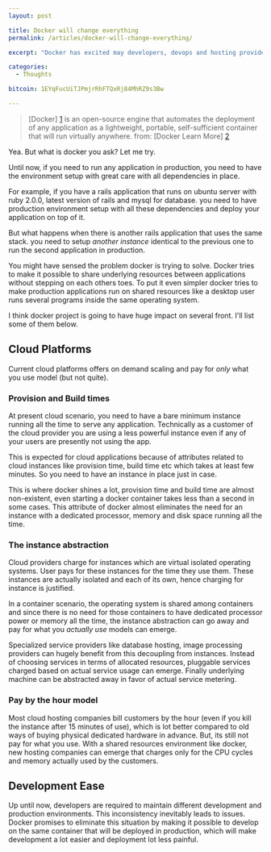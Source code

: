 ```yaml
---
layout: post

title: Docker will change everything
permalink: /articles/docker-will-change-everything/

excerpt: "Docker has excited may developers, devops and hosting providers, I share some my views and excitement about the project"

categories:
  - Thoughts

bitcoin: 1EYqFucUiTJPmjrRhFTQxRj84MhRZ9s3Bw

---
```


> [Docker] [1] is an open-source engine that automates the deployment of any application as a lightweight, portable, self-sufficient container that will run virtually anywhere.
from: [Docker Learn More] [2]

Yea. But what is docker you ask? Let me try.

Until now, if you need to run any application in production, you need to have the environment setup with great care with all dependencies in place. 

For example, if you have a rails application that runs on ubuntu server with ruby 2.0.0, latest version of rails and mysql for database. you need to have production environment setup with all these dependencies and deploy your application on top of it.

But what happens when there is another rails application that uses the same stack. you need to setup _another instance_ identical to the previous one to run the second application in production.

You might have sensed the problem docker is trying to solve. Docker tries to make it possible to share underlying resources between applications without stepping on each others toes. To put it even simpler docker tries to make production applications run on shared resources like a desktop user runs several programs inside the same operating system.

I think docker project is going to have huge impact on several front. I'll list some of them below.

## Cloud Platforms
Current cloud platforms offers on demand scaling and pay for _only_ what you use model (but not quite).

### Provision and Build times
At present cloud scenario, you need to have a bare minimum instance running all the time to serve any application. Technically as a customer of the cloud provider you are using a less powerful instance even if any of your users are presently not using the app.

This is expected for cloud applications because of attributes related to cloud instances like provision time, build time etc which takes at least few minutes. So you need to have an instance in place just in case.

This is where docker shines a lot, provision time and build time are almost non-existent, even starting a docker container takes less than a second in some cases. This attribute of docker almost eliminates the need for an instance with a dedicated processor, memory and disk space running all the time.

### The instance abstraction
Cloud providers charge for instances which are virtual isolated operating systems. User pays for these instances for the time they use them. These instances are actually isolated and each of its own, hence charging for instance is justified.

In a container scenario, the operating system is shared among containers and since there is no need for those containers to have dedicated processor power or memory all the time, the instance abstraction can go away and pay for what you _actually use_ models can emerge.

Specialized service providers like database hosting, image processing providers can hugely benefit from this decoupling from instances. Instead of choosing services in terms of allocated resources, pluggable services charged based on actual service usage can emerge. Finally underlying machine can be abstracted away in favor of actual service metering.

### Pay by the hour model
Most cloud hosting companies bill customers by the hour (even if you kill the instance after 15 minutes of use), which is lot better compared to old ways of buying physical dedicated hardware in advance. But, its still not pay for what you use. With a shared resources environment like docker, new hosting companies can emerge that charges only for the CPU cycles and memory actually used by the customers.

## Development Ease
Up until now, developers are required to maintain different development and production environments. This inconsistency inevitably leads to issues. Docker promises to eliminate this situation by making it possible to develop on the same container that will be deployed in production, which will make development a lot easier and deployment lot less painful.

[1]: http://www.docker.io/ "Docker Official Website"
[2]: http://www.docker.io/learn_more/ "Docker Learn More"

